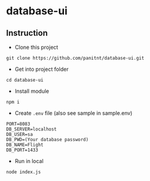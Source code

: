 # database-ui

## Instruction

* Clone this project
```
git clone https://github.com/panitnt/database-ui.git
```

* Get into project folder
```
cd database-ui
```

* Install module
```
npm i
```

* Create ```.env``` file (also see sample in sample.env)
```
PORT=8083
DB_SERVER=localhost
DB_USER=sa
DB_PWD=(Your database password)
DB_NAME=Flight
DB_PORT=1433
```

* Run in local
```
node index.js
```
